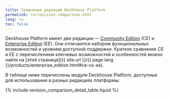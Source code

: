 ```yaml
---
title: Сравнение редакций Deckhouse Platform
permalink: ru/revision-comparison.html
lang: ru
toc: false
---
```


Deckhouse Platform имеет две редакции — [Community Edition](https://deckhouse.io/ru/community/community_edition.html) (CE) и [Enterprise Edition](https://deckhouse.io/ru/products/enterprise_edition.html) (EE). Они отличаются набором функциональных возможностей и уровнем доступной поддержки. Краткое сравнение CE и EE с перечислением ключевых возможностей и особенностей можно найти на [этой странице]({{ site.url }}/{{ page.lang }}/products/enterprise_edition.html#ce-vs-ee).

В таблице ниже перечислены модули Deckhouse Platform, доступные для использования в разных редакциях платформы:

{% include revision_comparison_detail_table.liquid %}
